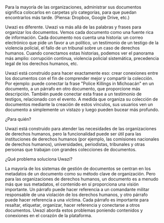 Para la mayoría de las organizaciones, administrar sus documentos significa colocarlos en carpetas y/o categorías, para que puedan encontrarlos más tarde. (Piensa: Dropbox, Google Drive, etc.)

Uwazi es diferente. Uwazi va más allá de las palabras y frases para organizar los documentos. Vemos cada documento como una fuente rica de información. Cada documento nos cuenta una historia: un correo electrónico que pide un favor a un político, un testimonio de un testigo de la violencia policial, el fallo de un tribunal sobre un caso de derechos humanos. Cuando conectamos estas historias, podemos ver el panorama más amplio: corrupción continua, violencia policial sistemática, precedencia legal de los derechos humanos, etc. 

Uwazi está construido para hacer exactamente eso: crear conexiones entre los documentos con el fin de comprender mejor y compartir la colección. Por ejemplo: puede conectar la frase "Police Killings in Michoacán" en un documento, a un párrafo en otro documento, que proporcione más descripción. También puede conectar esta frase a un testimonio de testigos, relacionado con el evento. A medida que organiza su colección de documentos mediante la creación de estos vínculos, sus usuarios ven un documento a simplemente un vistazo y luego pueden bucear más profundo.

¿Para quién?

Uwazi está construido para atender las necesidades de las organizaciones de derechos humanos, pero la funcionalidad puede ser útil para las instituciones de derechos humanos (por ejemplo, las comisiones nacionales de derechos humanos), universidades, periodistas, tribunales y otras personas que trabajan con grandes colecciones de documentos.

¿Qué problema soluciona Uwazi?

La mayoría de los sistemas de gestión de documentos se centran en los metadatos de un documento como su método clave de organización. Pero para las organizaciones de derechos humanos, un documento es a menudo más que sus metadatos, el contenido en sí proporciona una visión importante. 
Un párrafo puede hacer referencia a un comandante militar responsable de una violación de los derechos humanos, y otro párrafo puede hacer referencia a una víctima. Cada párrafo es importante para resaltar, etiquetar, organizar, hacer referencia y conectarse a otros documentos. Uwazi aborda estos problemas poniendo contenidos y conexiones en el corazón de la plataforma.
